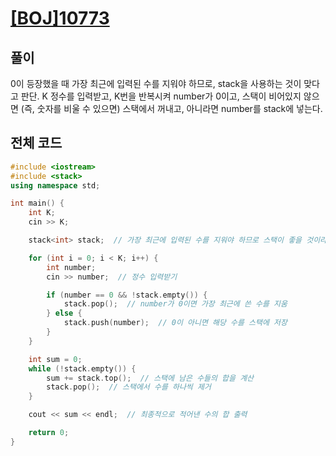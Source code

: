 # [[BOJ]10773](https://www.acmicpc.net/problem/10773)

## 풀이
0이 등장했을 때 가장 최근에 입력된 수를 지워야 하므로, stack을 사용하는 것이 맞다고 판단.
K 정수를 입력받고, K번을 반복시켜 number가 0이고, 스택이 비어있지 않으면 (즉, 숫자를 비울 수 있으면) 
스택에서 꺼내고, 아니라면 number를 stack에 넣는다.


## 전체 코드
```C++
#include <iostream>
#include <stack>
using namespace std;

int main() {
    int K;
    cin >> K;  

    stack<int> stack;  // 가장 최근에 입력된 수를 지워야 하므로 스택이 좋을 것이라고 판단

    for (int i = 0; i < K; i++) {
        int number;
        cin >> number;  // 정수 입력받기

        if (number == 0 && !stack.empty()) {
            stack.pop();  // number가 0이면 가장 최근에 쓴 수를 지움
        } else {
            stack.push(number);  // 0이 아니면 해당 수를 스택에 저장
        }
    }

    int sum = 0;
    while (!stack.empty()) {
        sum += stack.top();  // 스택에 남은 수들의 합을 계산
        stack.pop();  // 스택에서 수를 하나씩 제거
    }

    cout << sum << endl;  // 최종적으로 적어낸 수의 합 출력

    return 0;
}
```
